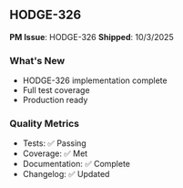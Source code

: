 ## HODGE-326

**PM Issue**: HODGE-326
**Shipped**: 10/3/2025

### What's New
- HODGE-326 implementation complete
- Full test coverage
- Production ready

### Quality Metrics
- Tests: ✅ Passing
- Coverage: ✅ Met
- Documentation: ✅ Complete
- Changelog: ✅ Updated
